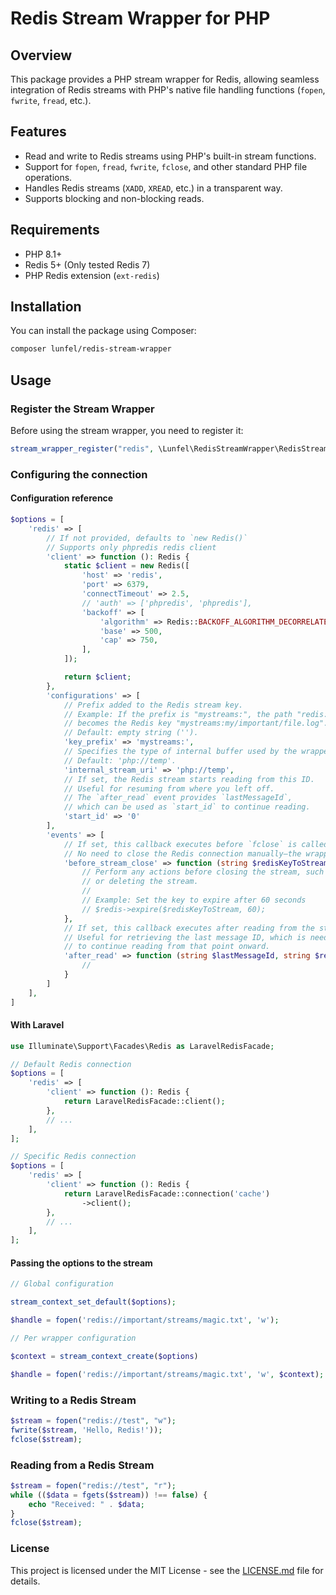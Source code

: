 # Redis Stream Wrapper for PHP

## Overview

This package provides a PHP stream wrapper for Redis, allowing seamless integration of Redis streams with PHP's native file handling functions (`fopen`, `fwrite`, `fread`, etc.).

## Features

- Read and write to Redis streams using PHP's built-in stream functions.
- Support for `fopen`, `fread`, `fwrite`, `fclose`, and other standard PHP file operations.
- Handles Redis streams (`XADD`, `XREAD`, etc.) in a transparent way.
- Supports blocking and non-blocking reads.

## Requirements

- PHP 8.1+
- Redis 5+ (Only tested Redis 7)
- PHP Redis extension (`ext-redis`)

## Installation

You can install the package using Composer:

```sh
composer lunfel/redis-stream-wrapper
```

## Usage

### Register the Stream Wrapper

Before using the stream wrapper, you need to register it:

```php
stream_wrapper_register("redis", \Lunfel\RedisStreamWrapper\RedisStreamWrapper::class);
```

### Configuring the connection

#### Configuration reference

```php
$options = [
    'redis' => [
        // If not provided, defaults to `new Redis()`
        // Supports only phpredis redis client
        'client' => function (): Redis {
            static $client = new Redis([
                'host' => 'redis',
                'port' => 6379,
                'connectTimeout' => 2.5,
                // 'auth' => ['phpredis', 'phpredis'],
                'backoff' => [
                    'algorithm' => Redis::BACKOFF_ALGORITHM_DECORRELATED_JITTER,
                    'base' => 500,
                    'cap' => 750,
                ],
            ]);

            return $client;
        },
        'configurations' => [
            // Prefix added to the Redis stream key.
            // Example: If the prefix is "mystreams:", the path "redis://my/important/file.log"
            // becomes the Redis key "mystreams:my/important/file.log".
            // Default: empty string ('').
            'key_prefix' => 'mystreams:',
            // Specifies the type of internal buffer used by the wrapper to manage data locally.
            // Default: 'php://temp'.
            'internal_stream_uri' => 'php://temp',
            // If set, the Redis stream starts reading from this ID.  
            // Useful for resuming from where you left off.  
            // The `after_read` event provides `lastMessageId`,  
            // which can be used as `start_id` to continue reading.
            'start_id' => '0'
        ],
        'events' => [
            // If set, this callback executes before `fclose` is called on the stream.  
            // No need to close the Redis connection manually—the wrapper handles it.
            'before_stream_close' => function (string $redisKeyToStream, Redis $redis) {
                // Perform any actions before closing the stream, such as setting an expiration 
                // or deleting the stream.
                //
                // Example: Set the key to expire after 60 seconds
                // $redis->expire($redisKeyToStream, 60);
            },
            // If set, this callback executes after reading from the stream.  
            // Useful for retrieving the last message ID, which is needed  
            // to continue reading from that point onward.
            'after_read' => function (string $lastMessageId, string $redisKeyToStream, Redis $redis) {
                //
            }
        ]
    ],
]
```

#### With Laravel

```php
use Illuminate\Support\Facades\Redis as LaravelRedisFacade;

// Default Redis connection
$options = [
    'redis' => [
        'client' => function (): Redis {
            return LaravelRedisFacade::client();
        },
        // ...
    ],
];

// Specific Redis connection
$options = [
    'redis' => [
        'client' => function (): Redis {
            return LaravelRedisFacade::connection('cache')
                ->client();
        },
        // ...
    ],
];
```

#### Passing the options to the stream

```php
// Global configuration

stream_context_set_default($options);

$handle = fopen('redis://important/streams/magic.txt', 'w');

// Per wrapper configuration

$context = stream_context_create($options)

$handle = fopen('redis://important/streams/magic.txt', 'w', $context);
```

### Writing to a Redis Stream

```php
$stream = fopen("redis://test", "w");
fwrite($stream, 'Hello, Redis!'));
fclose($stream);
```

### Reading from a Redis Stream

```php
$stream = fopen("redis://test", "r");
while (($data = fgets($stream)) !== false) {
    echo "Received: " . $data;
}
fclose($stream);
```

### License

This project is licensed under the MIT License - see the [LICENSE.md](LICENSE.md) file for details.